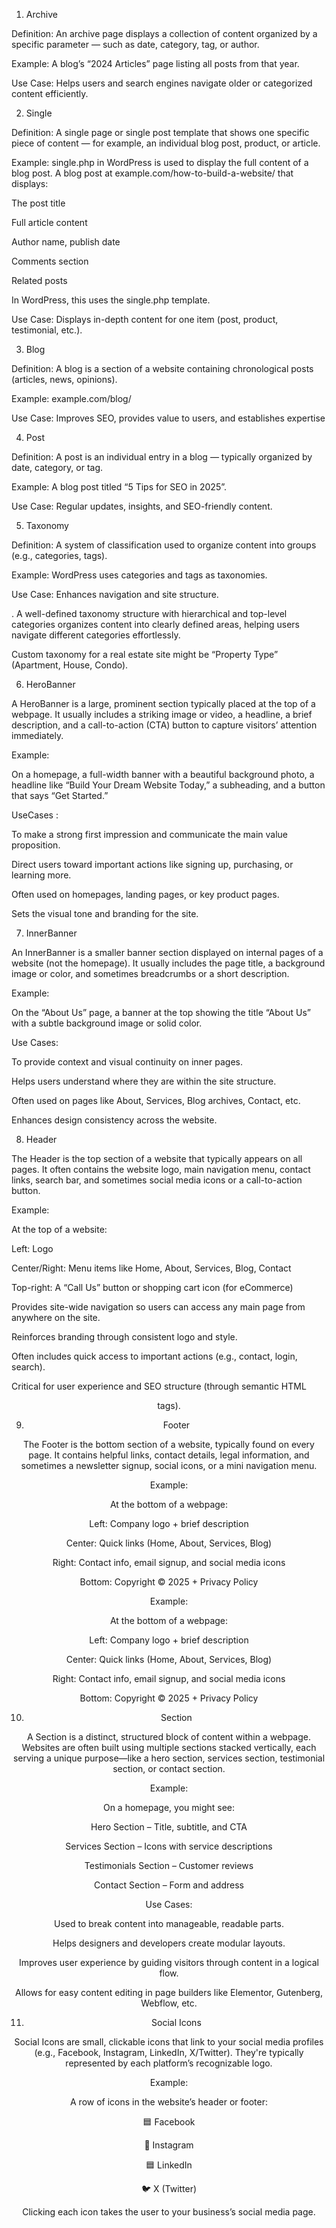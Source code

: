 1. Archive

Definition: An archive page displays a collection of content organized by a specific parameter — such as date, category, tag, or author.

Example: A blog’s “2024 Articles” page listing all posts from that year.

Use Case: Helps users and search engines navigate older or categorized content efficiently.








2. Single

Definition: A single page or single post template that shows one specific piece of content — for example, an individual blog post, product, or article.

Example: single.php in WordPress is used to display the full content of a blog post.
A blog post at example.com/how-to-build-a-website/ that displays:

The post title

Full article content

Author name, publish date

Comments section

Related posts

In WordPress, this uses the single.php template.

Use Case: Displays in-depth content for one item (post, product, testimonial, etc.).






3. Blog

Definition: A blog is a section of a website containing chronological posts (articles, news, opinions).

Example: example.com/blog/

Use Case: Improves SEO, provides value to users, and establishes expertise







4. Post

Definition: A post is an individual entry in a blog — typically organized by date, category, or tag.

Example: A blog post titled “5 Tips for SEO in 2025”.

Use Case: Regular updates, insights, and SEO-friendly content.








5. Taxonomy

Definition: A system of classification used to organize content into groups (e.g., categories, tags).

Example: WordPress uses categories and tags as taxonomies.

Use Case: Enhances navigation and site structure.

. A well-defined taxonomy structure with hierarchical and top-level categories organizes content into clearly defined areas, helping users navigate different categories effortlessly.

Custom taxonomy for a real estate site might be “Property Type” (Apartment, House, Condo).









6. HeroBanner

A HeroBanner is a large, prominent section typically placed at the top of a webpage. It usually includes a striking image or video, a headline, a brief description, and a call-to-action (CTA) button to capture visitors’ attention immediately.

Example:

On a homepage, a full-width banner with a beautiful background photo, a headline like “Build Your Dream Website Today,” a subheading, and a button that says “Get Started.”

UseCases :

To make a strong first impression and communicate the main value proposition.

Direct users toward important actions like signing up, purchasing, or learning more.

Often used on homepages, landing pages, or key product pages.

Sets the visual tone and branding for the site.









7. InnerBanner

An InnerBanner is a smaller banner section displayed on internal pages of a website (not the homepage). It usually includes the page title, a background image or color, and sometimes breadcrumbs or a short description.

Example:

On the “About Us” page, a banner at the top showing the title “About Us” with a subtle background image or solid color.

 Use Cases:

To provide context and visual continuity on inner pages.

Helps users understand where they are within the site structure.

Often used on pages like About, Services, Blog archives, Contact, etc.

Enhances design consistency across the website.









8. Header

The Header is the top section of a website that typically appears on all pages. It often contains the website logo, main navigation menu, contact links, search bar, and sometimes social media icons or a call-to-action button.


Example:

At the top of a website:

Left: Logo

Center/Right: Menu items like Home, About, Services, Blog, Contact

Top-right: A “Call Us” button or shopping cart icon (for eCommerce)


Provides site-wide navigation so users can access any main page from anywhere on the site.

Reinforces branding through consistent logo and style.

Often includes quick access to important actions (e.g., contact, login, search).

Critical for user experience and SEO structure (through semantic HTML <header> tags).














9. Footer

The Footer is the bottom section of a website, typically found on every page. It contains helpful links, contact details, legal information, and sometimes a newsletter signup, social icons, or a mini navigation menu.

Example:

At the bottom of a webpage:

Left: Company logo + brief description

Center: Quick links (Home, About, Services, Blog)

Right: Contact info, email signup, and social media icons

Bottom: Copyright © 2025 + Privacy Policy


Example:

At the bottom of a webpage:

Left: Company logo + brief description

Center: Quick links (Home, About, Services, Blog)

Right: Contact info, email signup, and social media icons

Bottom: Copyright © 2025 + Privacy Policy













10. Section

A Section is a distinct, structured block of content within a webpage. Websites are often built using multiple sections stacked vertically, each serving a unique purpose—like a hero section, services section, testimonial section, or contact section.

Example:

On a homepage, you might see:

Hero Section – Title, subtitle, and CTA

Services Section – Icons with service descriptions

Testimonials Section – Customer reviews

Contact Section – Form and address



Use Cases:

Used to break content into manageable, readable parts.

Helps designers and developers create modular layouts.

Improves user experience by guiding visitors through content in a logical flow.

Allows for easy content editing in page builders like Elementor, Gutenberg, Webflow, etc.












11. Social Icons

Social Icons are small, clickable icons that link to your social media profiles (e.g., Facebook, Instagram, LinkedIn, X/Twitter). They're typically represented by each platform’s recognizable logo.

Example:

A row of icons in the website’s header or footer:

🟦 Facebook

📸 Instagram

🟦 LinkedIn

🐦 X (Twitter)

Clicking each icon takes the user to your business’s social media page.











